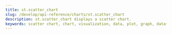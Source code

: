 ```yaml
---
title: st.scatter_chart
slug: /develop/api-reference/charts/st.scatter_chart
description: st.scatter_chart displays a scatter chart.
keywords: scatter chart, chart, visualization, data, plot, graph, dataframe, correlation, points
---
```


<Autofunction function="streamlit.scatter_chart" />

<Autofunction function="DeltaGenerator.add_rows" />
